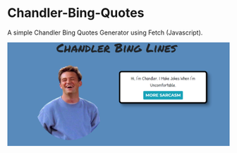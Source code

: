 # Chandler-Bing-Quotes
A simple Chandler Bing Quotes Generator using Fetch (Javascript).




![Screenshot](https://github.com/reveurguy/Chandler-Bing-Quotes/blob/main/screenshot.png)
